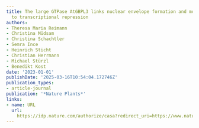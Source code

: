 ```yaml
---
title: The large GTPase AtGBPL3 links nuclear envelope formation and morphogenesis
  to transcriptional repression
authors:
- Theresa Maria Reimann
- Christina Müdsam
- Christina Schachtler
- Semra Ince
- Heinrich Sticht
- Christian Herrmann
- Michael Stürzl
- Benedikt Kost
date: '2023-01-01'
publishDate: '2025-03-16T10:54:04.172746Z'
publication_types:
- article-journal
publication: '*Nature Plants*'
links:
- name: URL
  url: 
    https://idp.nature.com/authorize/casa?redirect_uri=https://www.nature.com/articles/s41477-023-01400-5&casa_token=0rIzWfxIElYAAAAA:5UtaJ94WWg-LSgTCip3rTvy88yFkK0xLxuZ6f5iYOI6dDgx_rWOmLez9hx5jzmcb1or_8R32dya1
---
```

